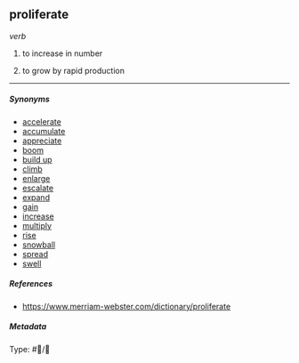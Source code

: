 ## proliferate

*verb*

1. to increase in number

1. to grow by rapid production

---

##### Synonyms

* [accelerate](accelerate.md)
* [accumulate](accumulate.md)
* [appreciate](appreciate.md)
* [boom](boom.md)
* [build up](build%20up.md) 
* [climb](climb.md)
* [enlarge](enlarge.md) 
* [escalate](escalate.md)
* [expand](expand.md)
* [gain](gain.md)
* [increase](increase.md)
* [multiply](multiply.md) 
* [rise](rise.md)
* [snowball](snowball.md) 
* [spread](spread.md) 
* [swell](swell.md)

##### References

* https://www.merriam-webster.com/dictionary/proliferate

##### Metadata

Type: #💬/💬 

